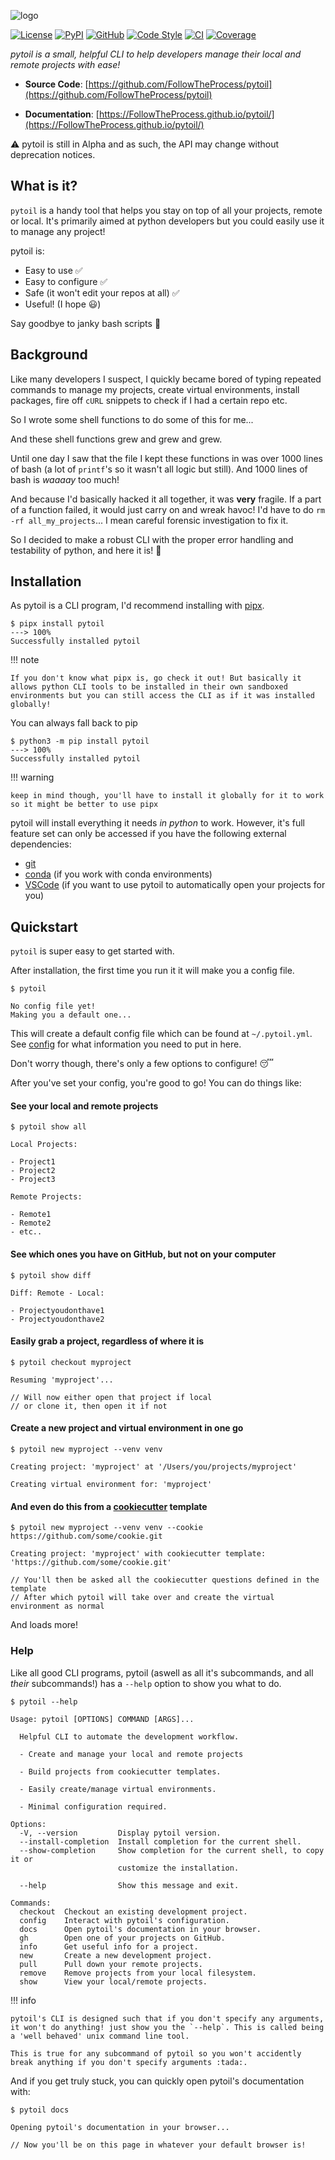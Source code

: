 ![logo](./img/logo.png)

[![License](https://img.shields.io/github/license/FollowTheProcess/pytoil)](https://github.com/FollowTheProcess/pytoil)
[![PyPI](https://img.shields.io/pypi/v/pytoil.svg?logo=python)](https://pypi.python.org/pypi/pytoil)
[![GitHub](https://img.shields.io/github/v/release/FollowTheProcess/pytoil?logo=github&sort=semver)](https://github.com/FollowTheProcess/pytoil)
[![Code Style](https://img.shields.io/badge/code%20style-black-black)](https://github.com/FollowTheProcess/pytoil)
[![CI](https://github.com/FollowTheProcess/pytoil/workflows/CI/badge.svg)](https://github.com/FollowTheProcess/pytoil/actions?query=workflow%3ACI)
[![Coverage](./img/coverage.svg)](https://github.com/FollowTheProcess/pytoil)

*pytoil is a small, helpful CLI to help developers manage their local and remote projects with ease!*

* **Source Code**: [https://github.com/FollowTheProcess/pytoil](https://github.com/FollowTheProcess/pytoil)

* **Documentation**: [https://FollowTheProcess.github.io/pytoil/](https://FollowTheProcess.github.io/pytoil/)

:warning: pytoil is still in Alpha and as such, the API may change without deprecation notices.

## What is it?

`pytoil` is a handy tool that helps you stay on top of all your projects, remote or local. It's primarily aimed at python developers but you could easily use it to manage any project!

pytoil is:

* Easy to use :white_check_mark:
* Easy to configure :white_check_mark:
* Safe (it won't edit your repos at all) :white_check_mark:
* Useful! (I hope :smiley:)

Say goodbye to janky bash scripts :wave:

## Background

Like many developers I suspect, I quickly became bored of typing repeated commands to manage my projects, create virtual environments, install packages, fire off `cURL` snippets to check if I had a certain repo etc.

So I wrote some shell functions to do some of this for me...

And these shell functions grew and grew and grew.

Until one day I saw that the file I kept these functions in was over 1000 lines of bash (a lot of `printf`'s so it wasn't all logic but still). And 1000 lines of bash is *waaaay* too much!

And because I'd basically hacked it all together, it was **very** fragile. If a part of a function failed, it would just carry on and wreak havoc! I'd have to do `rm -rf all_my_projects`... I mean careful forensic investigation to fix it.

So I decided to make a robust CLI with the proper error handling and testability of python, and here it is! :tada:

## Installation

As pytoil is a CLI program, I'd recommend installing with [pipx].

<div class="termy">

```console
$ pipx install pytoil
---> 100%
Successfully installed pytoil
```

</div>

!!! note

    If you don't know what pipx is, go check it out! But basically it allows python CLI tools to be installed in their own sandboxed environments but you can still access the CLI as if it was installed globally!

You can always fall back to pip

<div class="termy">

```console
$ python3 -m pip install pytoil
---> 100%
Successfully installed pytoil
```

</div>

!!! warning

    keep in mind though, you'll have to install it globally for it to work so it might be better to use pipx

pytoil will install everything it needs *in python* to work. However, it's full feature set can only be accessed if you have the following external dependencies:

* [git]
* [conda] (if you work with conda environments)
* [VSCode] (if you want to use pytoil to automatically open your projects for you)

## Quickstart

`pytoil` is super easy to get started with.

After installation, the first time you run it it will make you a config file.

<div class="termy">

```console
$ pytoil

No config file yet!
Making you a default one...
```

</div>

This will create a default config file which can be found at `~/.pytoil.yml`. See [config] for what information you need to put in here.

Don't worry though, there's only a few options to configure! :sleeping:

After you've set your config, you're good to go! You can do things like:

#### See your local and remote projects

<div class="termy">

```console
$ pytoil show all

Local Projects:

- Project1
- Project2
- Project3

Remote Projects:

- Remote1
- Remote2
- etc..
```

</div>

#### See which ones you have on GitHub, but not on your computer

<div class="termy">

```console
$ pytoil show diff

Diff: Remote - Local:

- Projectyoudonthave1
- Projectyoudonthave2
```

</div>

#### Easily grab a project, regardless of where it is

<div class="termy">

```console
$ pytoil checkout myproject

Resuming 'myproject'...

// Will now either open that project if local
// or clone it, then open it if not
```

</div>

#### Create a new project and virtual environment in one go

<div class="termy">

```console
$ pytoil new myproject --venv venv

Creating project: 'myproject' at '/Users/you/projects/myproject'

Creating virtual environment for: 'myproject'
```

</div>

#### And even do this from a [cookiecutter] template

<div class="termy">

```console
$ pytoil new myproject --venv venv --cookie https://github.com/some/cookie.git

Creating project: 'myproject' with cookiecutter template: 'https://github.com/some/cookie.git'

// You'll then be asked all the cookiecutter questions defined in the template
// After which pytoil will take over and create the virtual environment as normal
```

</div>

And loads more!

### Help

Like all good CLI programs, pytoil (aswell as all it's subcommands, and all *their* subcommands!) has a `--help` option to show you what to do.

<div class="termy">

```console
$ pytoil --help

Usage: pytoil [OPTIONS] COMMAND [ARGS]...

  Helpful CLI to automate the development workflow.

  - Create and manage your local and remote projects

  - Build projects from cookiecutter templates.

  - Easily create/manage virtual environments.

  - Minimal configuration required.

Options:
  -V, --version         Display pytoil version.
  --install-completion  Install completion for the current shell.
  --show-completion     Show completion for the current shell, to copy it or
                        customize the installation.

  --help                Show this message and exit.

Commands:
  checkout  Checkout an existing development project.
  config    Interact with pytoil's configuration.
  docs      Open pytoil's documentation in your browser.
  gh        Open one of your projects on GitHub.
  info      Get useful info for a project.
  new       Create a new development project.
  pull      Pull down your remote projects.
  remove    Remove projects from your local filesystem.
  show      View your local/remote projects.

```

</div>

!!! info

    pytoil's CLI is designed such that if you don't specify any arguments, it won't do anything! just show you the `--help`. This is called being a 'well behaved' unix command line tool.

    This is true for any subcommand of pytoil so you won't accidently break anything if you don't specify arguments :tada:.

And if you get truly stuck, you can quickly open pytoil's documentation with:

<div class="termy">

```console
$ pytoil docs

Opening pytoil's documentation in your browser...

// Now you'll be on this page in whatever your default browser is!
```

</div>

[git]: https://git-scm.com
[conda]: https://docs.conda.io/en/latest/
[VSCode]: https://code.visualstudio.com
[config]: config.md
[pipx]: https://pipxproject.github.io/pipx/
[cookiecutter]: https://cookiecutter.readthedocs.io/en/1.7.2/
